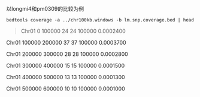 以longmi4和pm0309的比较为例

    bedtools coverage -a ../chr100kb.windows -b lm.snp.coverage.bed | head
    
>Chr01	0	100000	24	24	100000	0.0002400
>
Chr01	100000	200000	37	37	100000	0.0003700

Chr01	200000	300000	28	28	100000	0.0002800

Chr01	300000	400000	15	15	100000	0.0001500

Chr01	400000	500000	13	13	100000	0.0001300

Chr01	500000	600000	10	10	100000	0.0001000

